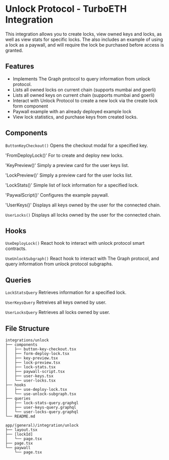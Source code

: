 # Unlock Protocol - TurboETH Integration

This integration allows you to create locks, view owned keys and locks, as well as view stats for specific locks.
The also includes an example of using a lock as a paywall, and will require the lock be purchased before access is granted.

## Features

- Implements The Graph protocol to query information from unlock protocol.
- Lists all owned locks on current chain (supports mumbai and goerli)
- Lists all owned keys on current chain (supports mumbai and goerli)
- Interact with Unlock Protocol to create a new lock via the create lock form component
- Paywall example with an already deployed example lock
- View lock statistics, and purchase keys from created locks.

## Components

`ButtonKeyCheckout()`
Opens the checkout modal for a specified key.

'FromDeployLock()'
For to create and deploy new locks.

'KeyPreview()'
Simply a preview card for the user keys list.

'LockPreview()'
Simply a preview card for the user locks list.

'LockStats()'
Simple list of lock information for a specified lock.

'PaywalScript()'
Configures the example paywall.

'UserKeys()'
Displays all keys owned by the user for the connected chain.

`UserLocks()`
Displays all locks owned by the user for the connected chain.

## Hooks

`UseDeployLock()`
React hook to interact with unlock protocol smart contracts.

`UseUnlockSubgraph()`
React hook to interact with The Graph protocol, and query information
from unlock protocol subgraphs.

## Queries

`LockStatsQuery`
Retrieves information for a specified lock.

`UserKeysQuery`
Retreives all keys owned by user.

`UserLocksQuery`
Retrieves all locks owned by user.

## File Structure

```
integrations/unlock
├── components
│   ├── button-key-checkout.tsx
│   ├── form-deploy-lock.tsx
│   ├── key-preview.tsx
│   ├── lock-preview.tsx
│   ├── lock-stats.tsx
│   ├── paywall-script.tsx
│   ├── user-keys.tsx
│   └── user-locks.tsx
├── hooks
│   ├── use-deploy-lock.tsx
│   └── use-unlock-subgraph.tsx
├── queries
│   ├── lock-stats-query.graphql
│   ├── user-keys-query.graphql
│   └── user-locks-query.graphql
└── README.md

app/(general)/integration/unlock
├── layout.tsx
├── [lockId]
│   └── page.tsx
├── page.tsx
└── paywall
    └── page.tsx
```